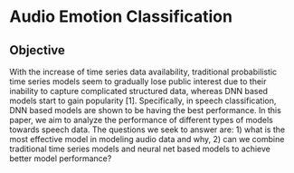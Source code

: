 # Audio Emotion Classification
## Objective
With the increase of time series data availability, traditional probabilistic time series models seem to gradually lose public interest due to their inability to capture complicated structured data, whereas DNN based models start to gain popularity [1]. Specifically, in speech classification, DNN based models are shown to be having the best performance. In this paper, we aim to analyze the performance of different types of models towards speech data. The questions we seek to answer are: 1) what is the most effective model in modeling audio data and why, 2) can we combine traditional time series models and neural net based models to achieve better model performance?
